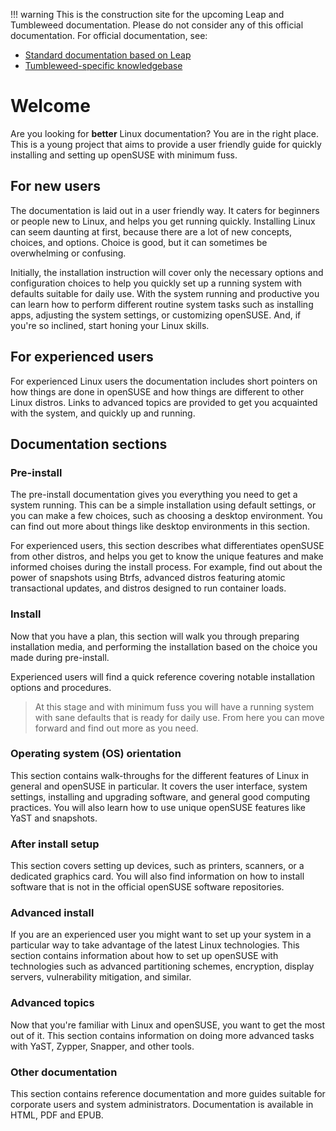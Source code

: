 !!! warning
    This is the construction site for the upcoming Leap and Tumbleweed documentation. Please do not consider any of this official documentation. For official documentation, see:

* [Standard documentation based on Leap](https://doc.opensuse.org/)
* [Tumbleweed-specific knowledgebase](https://en.opensuse.org/Portal:Tumbleweed)

# Welcome
Are you looking for **better** Linux documentation? You are in the right place. This is a young project that aims
to provide a user friendly guide for quickly installing and setting up openSUSE with minimum fuss.

## For new users
The documentation is laid out in a user friendly way. It caters for beginners or people new to Linux, and helps you get running quickly. Installing Linux can seem daunting at first, because there are a lot of new concepts, choices, and options. Choice is good, but it can sometimes be overwhelming or confusing.

Initially, the installation instruction will cover only the necessary options and configuration choices to help you quickly set up a running system with defaults suitable for daily use. With the system running and productive you can learn how to perform different routine system tasks such as installing apps, adjusting the system settings, or customizing openSUSE. And, if you're so inclined, start honing your Linux skills.

## For experienced users
For experienced Linux users the documentation includes short pointers on how things are done in
openSUSE and how things are different to other Linux distros. Links to advanced topics are provided to get you acquainted with the system, and quickly up and running.

## Documentation sections

### Pre-install
The pre-install documentation gives you everything you need to get a system running. This can be a simple installation using default settings, or you can make a few choices, such as choosing a desktop environment. You can find out more about things like desktop environments in this section.

For experienced users, this section describes what differentiates openSUSE from other distros, and helps you get to know the unique features and make informed choises during the install process. For example, find out about the power of snapshots using Btrfs, advanced distros featuring atomic transactional updates, and distros designed to run container loads.

### Install
Now that you have a plan, this section will walk you through preparing installation media, and performing the installation based on the choice you made during pre-install.

Experienced users will find a quick reference covering notable installation options and procedures.

> At this stage and with minimum fuss you will have a running system with sane defaults that is ready for daily use. From here you can move forward and find out more as you need.

### Operating system (OS) orientation
This section contains walk-throughs for the different features of Linux in general and openSUSE in particular. It covers the user interface, system settings, installing and upgrading
software, and general good computing practices. You will also learn how to use unique openSUSE features like YaST and snapshots.

### After install setup
This section covers setting up devices, such as printers, scanners, or a dedicated graphics card. You will also find information on how to install software that is not in the official openSUSE software repositories.

### Advanced install
If you are an experienced user you might want to set up your system in a particular way to take
advantage of the latest Linux technologies. This section contains information about how to set up openSUSE with technologies such as advanced partitioning schemes, encryption,
display servers, vulnerability mitigation, and similar.

### Advanced topics
Now that you're familiar with Linux and openSUSE, you want to get the most out of it. This section contains information on doing more advanced tasks with YaST, Zypper, Snapper, and other tools.

### Other documentation
This section contains reference documentation and more guides suitable for corporate users and system administrators. Documentation is available in HTML, PDF and EPUB.
